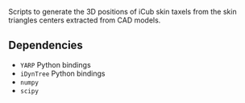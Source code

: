 Scripts to generate the 3D positions of iCub skin taxels from the skin triangles centers extracted from CAD models. 

## Dependencies 
* `YARP` Python bindings
* `iDynTree` Python bindings 
* `numpy` 
* `scipy`
